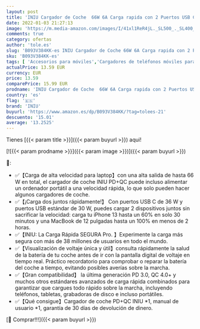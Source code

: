 ```yaml
---
layout: post
title: 'INIU Cargador de Coche  66W 6A Carga rapida con 2 Puertos USB C USB A PD & QC Cargador de automóvil rápido para iPhone 13 12 11 Pro MAX Mini XR 8 Samsung S21 Note Pixel iPad AirPods Switch MacBook.'
date: 2022-01-03 21:27:13
image: 'https://m.media-amazon.com/images/I/41xl1ReR4jL._SL500_._SL400_.jpg'
comments: true
category: ofertas
author: 'tole.es'
slug: 'B093V384KK-es INIU Cargador de Coche 66W 6A Carga rapida con 2 Puertos...'
sku: 'B093V384KK-es'
tags: [ 'Accesorios para móviles','Cargadores de teléfonos móviles para coches','Cargadores para móviles','Comunicación móvil y accesorios','Electrónica','iniu','ipad','iphone', ]
actualPrice: 13.59 EUR
currency: EUR
price: 13.59
comparePrice: 15.99 EUR
prodname: 'INIU Cargador de Coche  66W 6A Carga rapida con 2 Puertos USB C USB A PD & QC Cargador de automóvil rápido para iPhone 13 12 11 Pro MAX Mini XR 8 Samsung S21 Note Pixel iPad AirPods Switch MacBook.'
country: 'es'
flag: '🇪🇸'
brand: 'INIU'
buyurl: 'https://www.amazon.es/dp/B093V384KK/?tag=tolees-21'
descuento: '15.01'
average: '13.2525'
---
```


Tienes [{{< param title >}}]({{< param buyurl >}}) aqui!

[![{{< param prodname >}}]({{< param image >}})]({{< param buyurl >}})

🔎:

- ✅【Carga de alta velocidad para laptop】con una alta salida de hasta 66 W en total, el cargador de coche INIU PD+QC puede incluso alimentar un ordenador portátil a una velocidad rápida, lo que solo pueden hacer algunos cargadores de coche.
- ✅【¡Carga dos juntos rápidamente!】 Con puertos USB C de 36 W y puertos USB estándar de 30 W, puedes cargar 2 dispositivos juntos sin sacrificar la velocidad: carga tu iPhone 13 hasta un 60% en solo 30 minutos y una MacBook de 12 pulgadas hasta un 100% en menos de 2 horas.
- ✅【INIU: La Carga Rápida SEGURA Pro. 】Experimente la carga más segura con más de 38 millones de usuarios en todo el mundo.
- ✅【Visualización de voltaje única y útil】consulta rápidamente la salud de la batería de tu coche antes de ir con la pantalla digital de voltaje en tiempo real. Práctico recordatorio para comprobar o reparar la batería del coche a tiempo, evitando posibles averías sobre la marcha.
- ✅【Gran compatibilidad】 la última generación PD 3.0, QC 4.0+ y muchos otros estándares avanzados de carga rápida combinados para garantizar que cargues todo rápido sobre la marcha, incluyendo teléfonos, tabletas, grabadoras de disco e incluso portátiles.
- ✅【Qué consigue】Cargador de coche PD+QC INIU *1, manual de usuario *1, garantía de 30 días de devolución de dinero.

[🛒 Comprar!!!]({{< param buyurl >}})
